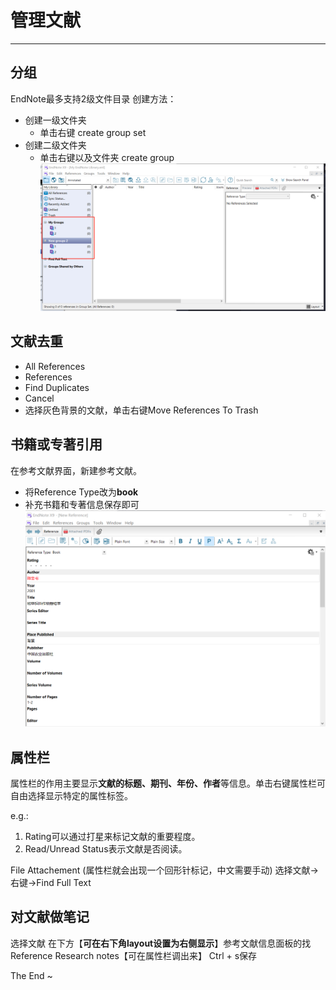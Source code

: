 # 管理文献
***
## 分组
EndNote最多支持2级文件目录
创建方法：
- 创建一级文件夹
  - 单击右键 create group set
- 创建二级文件夹
  - 单击右键以及文件夹 create group
  ![管理文献-分组](../asset/管理文献-分组.png)

## 文献去重
- All References
- References
- Find Duplicates 
- Cancel
- 选择灰色背景的文献，单击右键Move References To Trash

## 书籍或专著引用
在参考文献界面，新建参考文献。
- 将Reference Type改为**book**
- 补充书籍和专著信息保存即可
![书籍或专著引用](../asset/专著引用.png)

## 属性栏
属性栏的作用主要显示**文献的标题、期刊、年份、作者**等信息。单击右键属性栏可自由选择显示特定的属性标签。

e.g.: 
1. Rating可以通过打星来标记文献的重要程度。
2. Read/Unread Status表示文献是否阅读。

File Attachement (属性栏就会出现一个回形针标记，中文需要手动)
选择文献→右键→Find Full Text

## 对文献做笔记
选择文献
在下方【**可在右下角layout设置为右侧显示**】参考文献信息面板的找Reference
Research notes【可在属性栏调出来】
Ctrl + s保存

The End ~
